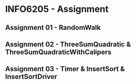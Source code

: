# INFO6205 - Assignment

## Assignment 01 - RandomWalk
## Assignment 02 - ThreeSumQuadratic & ThreeSumQuadraticWithCalipers
## Assignment 03 - Timer & InsertSort & InsertSortDriver